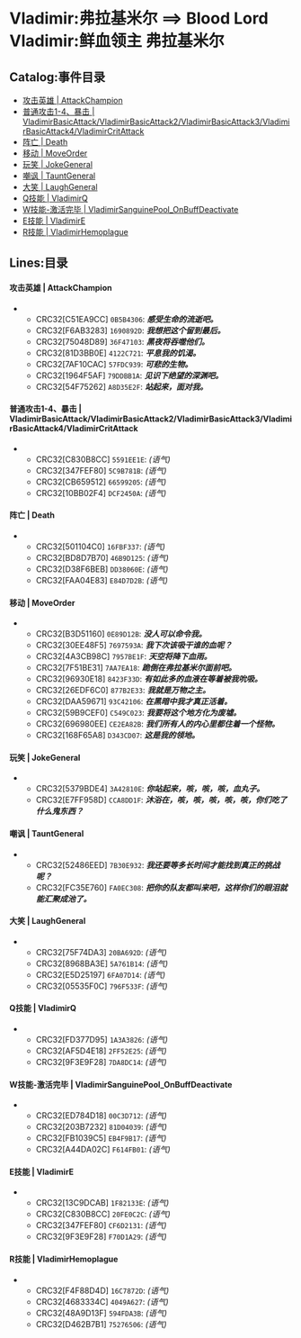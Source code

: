 # Vladimir:弗拉基米尔 ==> Blood Lord Vladimir:鲜血领主 弗拉基米尔

## Catalog:事件目录
* [攻击英雄 | AttackChampion](#攻击英雄--AttackChampion)
* [普通攻击1-4、暴击 | VladimirBasicAttack/VladimirBasicAttack2/VladimirBasicAttack3/VladimirBasicAttack4/VladimirCritAttack](#普通攻击1-4暴击--VladimirBasicAttackVladimirBasicAttack2VladimirBasicAttack3VladimirBasicAttack4VladimirCritAttack)
* [阵亡 | Death](#阵亡--Death)
* [移动 | MoveOrder](#移动--MoveOrder)
* [玩笑 | JokeGeneral](#玩笑--JokeGeneral)
* [嘲讽 | TauntGeneral](#嘲讽--TauntGeneral)
* [大笑 | LaughGeneral](#大笑--LaughGeneral)
* [Q技能 | VladimirQ](#Q技能--VladimirQ)
* [W技能-激活完毕 | VladimirSanguinePool_OnBuffDeactivate](#W技能-激活完毕--VladimirSanguinePool_OnBuffDeactivate)
* [E技能 | VladimirE](#E技能--VladimirE)
* [R技能 | VladimirHemoplague](#R技能--VladimirHemoplague)

## Lines:目录
#### 攻击英雄 | AttackChampion
- - CRC32[C51EA9CC] `0B5B4306`: ***感受生命的流逝吧。***
  - CRC32[F6AB3283] `1690892D`: ***我想把这个留到最后。***
  - CRC32[75048D89] `36F47103`: ***黑夜将吞噬他们。***
  - CRC32[81D3BB0E] `4122C721`: ***平息我的饥渴。***
  - CRC32[7AF10CAC] `57FDC939`: ***可悲的生物。***
  - CRC32[1964F5AF] `79DDBB1A`: ***见识下绝望的深渊吧。***
  - CRC32[54F75262] `A8D35E2F`: ***站起来，面对我。***

#### 普通攻击1-4、暴击 | VladimirBasicAttack/VladimirBasicAttack2/VladimirBasicAttack3/VladimirBasicAttack4/VladimirCritAttack
- - CRC32[C830B8CC] `5591EE1E`: *(语气)*
  - CRC32[347FEF80] `5C9B781B`: *(语气)*
  - CRC32[CB659512] `66599205`: *(语气)*
  - CRC32[10BB02F4] `DCF2450A`: *(语气)*

#### 阵亡 | Death
- - CRC32[501104C0] `16FBF337`: *(语气)*
  - CRC32[BD8D7B70] `46B9D125`: *(语气)*
  - CRC32[D38F6BEB] `DD38060E`: *(语气)*
  - CRC32[FAA04E83] `E84D7D2B`: *(语气)*

#### 移动 | MoveOrder
- - CRC32[B3D51160] `0E89D12B`: ***没人可以命令我。***
  - CRC32[30EE48F5] `7697593A`: ***我下次该吸干谁的血呢？***
  - CRC32[4A3CB98C] `7957BE1F`: ***天空将降下血雨。***
  - CRC32[7F51BE31] `7AA7EA18`: ***跪倒在弗拉基米尔面前吧。***
  - CRC32[96930E18] `8423F33D`: ***有如此多的血液在等着被我吮吸。***
  - CRC32[26EDF6C0] `877B2E33`: ***我就是万物之主。***
  - CRC32[DAA59671] `93C42106`: ***在黑暗中我才真正活着。***
  - CRC32[59B9CEF0] `C549C023`: ***我要将这个地方化为废墟。***
  - CRC32[696980EE] `CE2EA82B`: ***我们所有人的内心里都住着一个怪物。***
  - CRC32[168F65A8] `D343CD07`: ***这是我的领地。***

#### 玩笑 | JokeGeneral
- - CRC32[5379BDE4] `3A42810E`: ***你站起来，咳，咳，咳，血丸子。***
  - CRC32[E7FF958D] `CCA8DD1F`: ***沐浴在，咳，咳，咳，咳，咳，你们吃了什么鬼东西？***

#### 嘲讽 | TauntGeneral
- - CRC32[52486EED] `7B30E932`: ***我还要等多长时间才能找到真正的挑战呢？***
  - CRC32[FC35E760] `FA0EC308`: ***把你的队友都叫来吧，这样你们的眼泪就能汇聚成池了。***

#### 大笑 | LaughGeneral
- - CRC32[75F74DA3] `20BA692D`: *(语气)*
  - CRC32[8968BA3E] `5A761B14`: *(语气)*
  - CRC32[E5D25197] `6FA07D14`: *(语气)*
  - CRC32[05535F0C] `796F533F`: *(语气)*

#### Q技能 | VladimirQ
- - CRC32[FD377D95] `1A3A3826`: *(语气)*
  - CRC32[AF5D4E18] `2FF52E25`: *(语气)*
  - CRC32[9F3E9F28] `7DA8DC14`: *(语气)*

#### W技能-激活完毕 | VladimirSanguinePool_OnBuffDeactivate
- - CRC32[ED784D18] `00C3D712`: *(语气)*
  - CRC32[203B7232] `81D04039`: *(语气)*
  - CRC32[FB1039C5] `EB4F9B17`: *(语气)*
  - CRC32[A44DA02C] `F614FB01`: *(语气)*

#### E技能 | VladimirE
- - CRC32[13C9DCAB] `1F82133E`: *(语气)*
  - CRC32[C830B8CC] `20FE0C2C`: *(语气)*
  - CRC32[347FEF80] `CF6D2131`: *(语气)*
  - CRC32[9F3E9F28] `F70D1A29`: *(语气)*

#### R技能 | VladimirHemoplague
- - CRC32[F4F88D4D] `16C7872D`: *(语气)*
  - CRC32[4683334C] `4049A627`: *(语气)*
  - CRC32[48A9D13F] `594FDA3B`: *(语气)*
  - CRC32[D462B7B1] `75276506`: *(语气)*